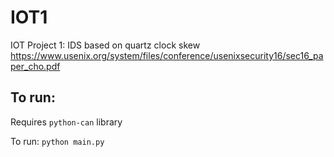 # IOT1
IOT Project 1: IDS based on quartz clock skew
https://www.usenix.org/system/files/conference/usenixsecurity16/sec16_paper_cho.pdf

## To run:
Requires `python-can` library

To run: `python main.py`
